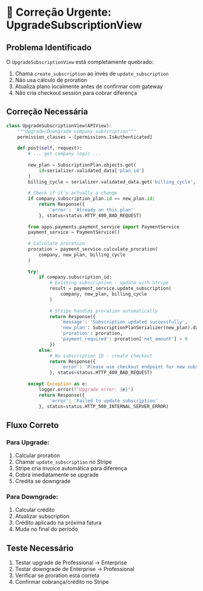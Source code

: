# 🚨 Correção Urgente: UpgradeSubscriptionView

## Problema Identificado

O `UpgradeSubscriptionView` está completamente quebrado:
1. Chama `create_subscription` ao invés de `update_subscription`
2. Não usa cálculo de proration
3. Atualiza plano localmente antes de confirmar com gateway
4. Não cria checkout session para cobrar diferença

## Correção Necessária

```python
class UpgradeSubscriptionView(APIView):
    """Upgrade/Downgrade company subscription"""
    permission_classes = [permissions.IsAuthenticated]
    
    def post(self, request):
        # ... get company logic ...
        
        new_plan = SubscriptionPlan.objects.get(
            id=serializer.validated_data['plan_id']
        )
        billing_cycle = serializer.validated_data.get('billing_cycle', 'monthly')
        
        # Check if it's actually a change
        if company.subscription_plan.id == new_plan.id:
            return Response({
                'error': 'Already on this plan'
            }, status=status.HTTP_400_BAD_REQUEST)
        
        from apps.payments.payment_service import PaymentService
        payment_service = PaymentService()
        
        # Calculate proration
        proration = payment_service.calculate_proration(
            company, new_plan, billing_cycle
        )
        
        try:
            if company.subscription_id:
                # Existing subscription - update with Stripe
                result = payment_service.update_subscription(
                    company, new_plan, billing_cycle
                )
                
                # Stripe handles proration automatically
                return Response({
                    'message': 'Subscription updated successfully',
                    'new_plan': SubscriptionPlanSerializer(new_plan).data,
                    'proration': proration,
                    'payment_required': proration['net_amount'] > 0
                })
            else:
                # No subscription ID - create checkout
                return Response({
                    'error': 'Please use checkout endpoint for new subscriptions'
                }, status=status.HTTP_400_BAD_REQUEST)
                
        except Exception as e:
            logger.error(f"Upgrade error: {e}")
            return Response({
                'error': 'Failed to update subscription'
            }, status=status.HTTP_500_INTERNAL_SERVER_ERROR)
```

## Fluxo Correto

### Para Upgrade:
1. Calcular proration
2. Chamar `update_subscription` no Stripe
3. Stripe cria invoice automática para diferença
4. Cobra imediatamente se upgrade
5. Credita se downgrade

### Para Downgrade:
1. Calcular crédito
2. Atualizar subscription
3. Crédito aplicado na próxima fatura
4. Muda no final do período

## Teste Necessário

1. Testar upgrade de Professional → Enterprise
2. Testar downgrade de Enterprise → Professional
3. Verificar se proration está correta
4. Confirmar cobrança/crédito no Stripe
